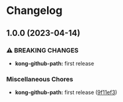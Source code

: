 # Changelog

## 1.0.0 (2023-04-14)


### ⚠ BREAKING CHANGES

* **kong-github-path:** first release

### Miscellaneous Chores

* **kong-github-path:** first release ([9f11ef3](https://github.com/ptonini/luarocks/commit/9f11ef39e6701ad9c91d759d8346624241173866))
